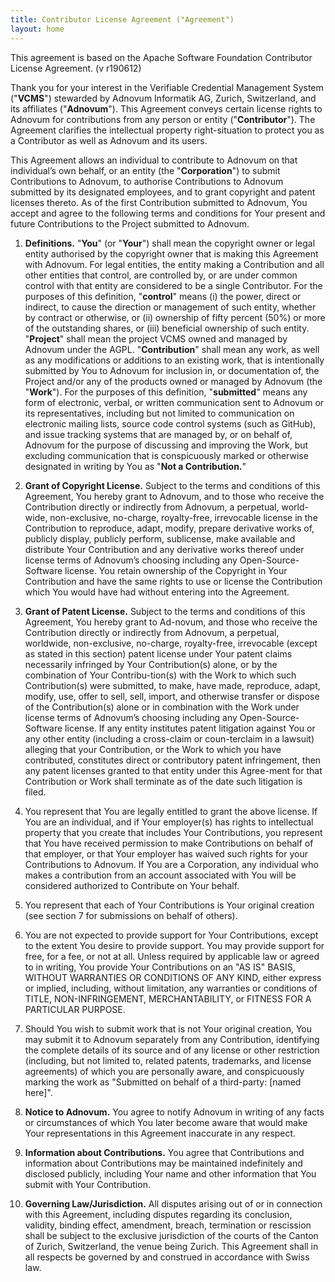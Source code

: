 ```yaml
---
title: Contributor License Agreement ("Agreement")
layout: home
---
```


This agreement is based on the Apache Software Foundation Contributor License Agreement. (v r190612)

Thank you for your interest in the Verifiable Credential Management System ("**VCMS**")  stewarded by Adnovum Informatik AG, Zurich, Switzerland, and its affiliates ("**Adnovum**"). This Agreement conveys certain license rights to Adnovum for contributions from any person or entity ("**Contributor**"). The Agreement clarifies the intellectual property right-situation to protect you as a Contributor as well as Adnovum and its users.

This Agreement allows an individual to contribute to Adnovum on that individual’s own behalf, or an entity (the "**Corporation**") to submit Contributions to Adnovum, to authorise Contributions to Adnovum submitted by its designated employees, and to grant copyright and patent licenses thereto. As of the first Contribution submitted to Adnovum, You accept and agree to the following terms and conditions for Your present and future Contributions to the Project submitted to Adnovum.

1. **Definitions.** "**You**" (or "**Your**") shall mean the copyright owner or legal entity authorised by the copyright owner that is making this Agreement with Adnovum. For legal entities, the entity making a Contribution and all other entities that control, are controlled by, or are under common control with that entity are considered to be a single Contributor. For the purposes of this definition, "**control**" means (i) the power, direct or indirect, to cause the direction or management of such entity, whether by contract or otherwise, or (ii) ownership of fifty percent (50%) or more of the outstanding shares, or (iii) beneficial ownership of such entity. "**Project**" shall mean the project VCMS owned and managed by Adnovum under the AGPL. "**Contribution**" shall mean any work, as well as any modifications or additions to an existing work, that is intentionally submitted by You to Adnovum for inclusion in, or documentation of, the Project and/or any of the products owned or managed by Adnovum (the "**Work**"). For the purposes of this definition, "**submitted**" means any form of electronic, verbal, or written communication sent to Adnovum or its representatives, including but not limited to communication on electronic mailing lists, source code control systems (such as GitHub), and issue tracking systems that are managed by, or on behalf of, Adnovum for the purpose of discussing and improving the Work, but excluding communication that is conspicuously marked or otherwise designated in writing by You as "**Not a Contribution.**"

2. **Grant of Copyright License.** Subject to the terms and conditions of this Agreement, You hereby grant to Adnovum, and to those who receive the Contribution directly or indirectly from Adnovum, a perpetual, world-wide, non-exclusive, no-charge, royalty-free, irrevocable license in the Contribution to reproduce, adapt, modify, prepare derivative works of, publicly display, publicly perform, sublicense, make available and distribute Your Contribution and any derivative works thereof under license terms of Adnovum’s choosing including any Open-Source-Software license. You retain ownership of the Copyright in Your Contribution and have the same rights to use or license the Contribution which You would have had without entering into the Agreement.

3. **Grant of Patent License.** Subject to the terms and conditions of this Agreement, You hereby grant to Ad-novum, and those who receive the Contribution directly or indirectly from Adnovum, a perpetual, worldwide, non-exclusive, no-charge, royalty-free, irrevocable (except as stated in this section) patent license under Your patent claims necessarily infringed by Your Contribution(s) alone, or by the combination of Your Contribu-tion(s) with the Work to which such Contribution(s) were submitted, to make, have made, reproduce, adapt, modify, use, offer to sell, sell, import, and otherwise transfer or dispose of the Contribution(s) alone or in combination with the Work under license terms of Adnovum’s choosing including any Open-Source-Software license. If any entity institutes patent litigation against You or any other entity (including a cross-claim or coun-terclaim in a lawsuit) alleging that your Contribution, or the Work to which you have contributed, constitutes direct or contributory patent infringement, then any patent licenses granted to that entity under this Agree-ment for that Contribution or Work shall terminate as of the date such litigation is filed.

4. You represent that You are legally entitled to grant the above license. If You are an individual, and if Your employer(s) has rights to intellectual property that you create that includes Your Contributions, you represent that You have received permission to make Contributions on behalf of that employer, or that Your employer has waived such rights for your Contributions to Adnovum. If You are a Corporation, any individual who makes a contribution from an account associated with You will be considered authorized to Contribute on Your behalf.

5. You represent that each of Your Contributions is Your original creation (see section 7 for submissions on behalf of others).

6. You are not expected to provide support for Your Contributions, except to the extent You desire to provide support. You may provide support for free, for a fee, or not at all. Unless required by applicable law or agreed to in writing, You provide Your Contributions on an "AS IS" BASIS, WITHOUT WARRANTIES OR CONDITIONS OF ANY KIND, either express or implied, including, without limitation, any warranties or conditions of TITLE, NON-INFRINGEMENT, MERCHANTABILITY, or FITNESS FOR A PARTICULAR PURPOSE.

7. Should You wish to submit work that is not Your original creation, You may submit it to Adnovum separately from any Contribution, identifying the complete details of its source and of any license or other restriction (including, but not limited to, related patents, trademarks, and license agreements) of which you are personally aware, and conspicuously marking the work as "Submitted on behalf of a third-party: [named here]".

8. **Notice to Adnovum.** You agree to notify Adnovum in writing of any facts or circumstances of which You later become aware that would make Your representations in this Agreement inaccurate in any respect.

9. **Information about Contributions.** You agree that Contributions and information about Contributions may be maintained indefinitely and disclosed publicly, including Your name and other information that You submit with Your Contribution.

10. **Governing Law/Jurisdiction.** All disputes arising out of or in connection with this Agreement, including disputes regarding its conclusion, validity, binding effect, amendment, breach, termination or rescission shall be subject to the exclusive jurisdiction of the courts of the Canton of Zurich, Switzerland, the venue being Zurich. This Agreement shall in all respects be governed by and construed in accordance with Swiss law.
